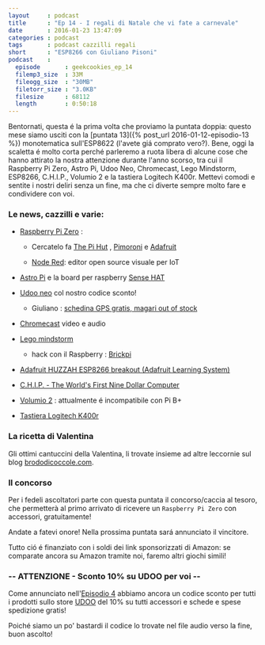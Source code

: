 ```yaml
---
layout     : podcast
title      : "Ep 14 - I regali di Natale che vi fate a carnevale" 
date       : 2016-01-23 13:47:09
categories : podcast
tags       : podcast cazzilli regali 
short      : "ESP8266 con Giuliano Pisoni"
podcast    :
  episode       : geekcookies_ep_14
  filemp3_size  : 33M
  fileogg_size  : "30MB"
  filetorr_size : "3.0KB"
  filesize      : 68112
  length        : 0:50:18
---
```


Bentornati, questa é la prima volta che proviamo la puntata doppia: questo mese siamo usciti con la [puntata 13]({% post_url 2016-01-12-episodio-13 %}) monotematica sull'ESP8622  (l'avete giá comprato vero?).
Bene, oggi la scaletta é molto corta perché parleremo a ruota libera di alcune cose che hanno attirato la nostra attenzione durante l'anno scorso, tra cui il Raspberry Pi Zero, Astro Pi, Udoo Neo, Chromecast, Lego Mindstorm, ESP8266, C.H.I.P., Volumio 2 e la tastiera Logitech K400r.
Mettevi comodi e sentite i nostri deliri senza un fine, ma che ci diverte sempre molto fare e condividere con voi.

<!-- more -->

### Le news, cazzilli e varie:

* [Raspberry Pi Zero](https://www.raspberrypi.org/blog/raspberry-pi-zero/) :

    * Cercatelo fa [The Pi Hut](http://thepihut.com/products/raspberry-pi-zero) , [Pimoroni](http://pimoroni.com/zero) e [Adafruit](http://www.adafruit.com/pizero)

    * [Node Red](https://learn.adafruit.com/raspberry-pi-hosting-node-red/what-is-node-red): editor open source visuale per IoT

* [Astro Pi](https://astro-pi.org/competition/winners/) e la board per raspberry [Sense HAT](https://www.raspberrypi.org/products/sense-hat/)

* [Udoo neo](http://www.udoo.org/udoo-neo/) col nostro codice sconto!

    * Giuliano : [schedina GPS gratis, magari out of stock](http://tech.scargill.net/free-gps-for-you/)

* [Chromecast](https://www.google.com/chromecast) video e audio

* [Lego mindstorm](http://mindstorms.lego.com/)

    * hack con il Raspberry : [Brickpi](https://learn.sparkfun.com/tutorials/getting-started-with-the-brickpi)

* [Adafruit HUZZAH ESP8266 breakout (Adafruit Learning System)](https://learn.adafruit.com/adafruit-huzzah-esp8266-breakout/overview)

* [C.H.I.P. - The World's First Nine Dollar Computer](http://getchip.com/)

* [Volumio 2](https://volumio.org/introducing-volumio-2/) : attualmente é incompatibile con Pi B+

* [Tastiera Logitech K400r](http://www.logitech.com/en-us/product/wireless-touch-keyboard-k400r)

### La ricetta di Valentina

Gli ottimi cantuccini della Valentina, li trovate insieme ad altre leccornie sul blog [brododicoccole.com](http://www.brododicoccole.com/).


### Il concorso

Per i fedeli ascoltatori parte con questa puntata il concorso/caccia al tesoro, che permetterà al primo arrivato di ricevere un `Raspberry Pi Zero` con accessori, gratuitamente!

Andate a fatevi onore! Nella prossima puntata sará annunciato il vincitore. 

Tutto ció é finanziato con i soldi dei link sponsorizzati di Amazon: se comparate ancora su Amazon tramite noi, faremo altri giochi simili! 

### -- ATTENZIONE - Sconto 10% su UDOO per voi --

Come annunciato nell'[Episodio 4](http://geekcookies.github.io/podcast/2015/02/09/episodio-4/) abbiamo ancora un codice sconto per tutti i prodotti sullo store [UDOO](http://shop.udoo.org/) del 10% su tutti accessori e schede e spese spedizione gratis!

Poiché siamo un po' bastardi il codice lo trovate nel file audio verso la fine, buon ascolto!



